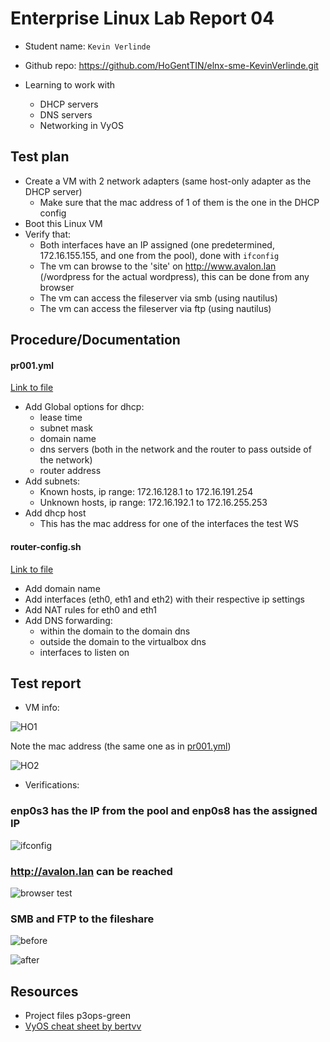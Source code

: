 # Enterprise Linux Lab Report 04

- Student name: `Kevin Verlinde`
- Github repo: <https://github.com/HoGentTIN/elnx-sme-KevinVerlinde.git>

- Learning to work with
  - DHCP servers
  - DNS servers
  - Networking in VyOS

## Test plan

- Create a VM with 2 network adapters (same host-only adapter as the DHCP server)
  - Make sure that the mac address of 1 of them is the one in the DHCP config
- Boot this Linux VM
- Verify that:
  - Both interfaces have an IP assigned (one predetermined, 172.16.155.155, and one from the pool), done with `ifconfig`
  - The vm can browse to the 'site' on http://www.avalon.lan (/wordpress for the actual wordpress), this can be done from any browser
  - The vm can access the fileserver via smb (using nautilus) 
  - The vm can access the fileserver via ftp (using nautilus) 

## Procedure/Documentation

#### pr001.yml
[Link to file](../ansible/host_vars/pr001.yml)
- Add Global options for dhcp:
  - lease time
  - subnet mask
  - domain name
  - dns servers (both in the network and the router to pass outside of the network)
  - router address
- Add subnets:
  - Known hosts, ip range: 172.16.128.1 to 172.16.191.254
  - Unknown hosts, ip range: 172.16.192.1 to 172.16.255.253
- Add dhcp host
  - This has the mac address for one of the interfaces the test WS

#### router-config.sh
[Link to file](../scripts/router-config.sh)
- Add domain name
- Add interfaces (eth0, eth1 and eth2) with their respective ip settings
- Add NAT rules for eth0 and eth1
- Add DNS forwarding: 
  - within the domain to the domain dns
  - outside the domain to the virtualbox dns
  - interfaces to listen on

## Test report

- VM info: 

![HO1](https://i.imgur.com/oZNZRrs.png)  

Note the mac address (the same one as in [pr001.yml](../ansible/host_vars/pr001.yml))

![HO2](https://i.imgur.com/kfqFbQX.png)

- Verifications:

### enp0s3 has the IP from the pool and enp0s8 has the assigned IP

![ifconfig](https://i.imgur.com/wPpeTod.png)

### http://avalon.lan can be reached

![browser test](https://i.imgur.com/AXpGyNq.png)

### SMB and FTP to the fileshare

![before](https://i.imgur.com/eG1p7Sx.png)

![after](https://i.imgur.com/r08Dz2a.png)

## Resources
- Project files p3ops-green
- [VyOS cheat sheet by bertvv](https://github.com/bertvv/cheat-sheets/blob/master/docs/VyOS.md)
